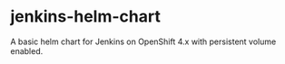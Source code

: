 # jenkins-helm-chart
A basic helm chart for Jenkins on OpenShift 4.x with persistent volume enabled.
